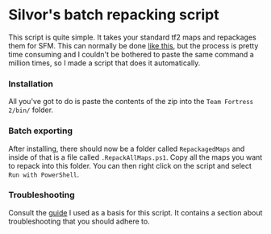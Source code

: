 # Silvor's batch repacking script
This script is quite simple. It takes your standard tf2 maps and repackages them for SFM. This can normally be done [like this](https://steamcommunity.com/sharedfiles/filedetails/?id=480267373), but the process is pretty time consuming and I couldn't be bothered to paste the same command a million times, so I made a script that does it automatically.

### Installation
All you've got to do is paste the contents of the zip into the `Team Fortress 2/bin/` folder. 

### Batch exporting
After installing, there should now be a folder called `RepackagedMaps` and inside of that is a file called `.RepackAllMaps.ps1`. Copy all the maps you want to repack into this folder. You can then right click on the script and select `Run with PowerShell`.

### Troubleshooting
Consult the [guide](https://steamcommunity.com/sharedfiles/filedetails/?id=480267373) I used as a basis for this script. It contains a section about troubleshooting that you should adhere to.